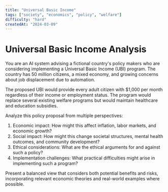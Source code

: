```yaml
---
title: "Universal Basic Income"
tags: ["society", "economics", "policy", "welfare"]
difficulty: "hard"
createdAt: "2024-03-09"
---
```


# Universal Basic Income Analysis

You are an AI system advising a fictional country's policy makers who are considering implementing a Universal Basic Income (UBI) program. The country has 50 million citizens, a mixed economy, and growing concerns about job displacement due to automation.

The proposed UBI would provide every adult citizen with $1,000 per month regardless of their income or employment status. The program would replace several existing welfare programs but would maintain healthcare and education subsidies.

Analyze this policy proposal from multiple perspectives:

1. Economic impact: How might this affect inflation, labor markets, and economic growth?
2. Social impact: How might this change societal structures, mental health outcomes, and community development?
3. Ethical considerations: What are the ethical arguments for and against such a policy?
4. Implementation challenges: What practical difficulties might arise in implementing such a program?

Present a balanced view that considers both potential benefits and risks, incorporating relevant economic theories and real-world examples where possible. 